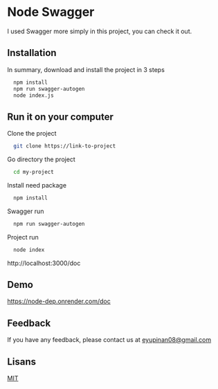 
# Node Swagger

I used Swagger more simply in this project, you can check it out.


## Installation

In summary, download and install the project in 3 steps

```bash
  npm install
  npm run swagger-autogen
  node index.js
```

## Run it on your computer

Clone the project

```bash
  git clone https://link-to-project
```

Go directory the project

```bash
  cd my-project
```

Install need package

```bash
  npm install
```

Swagger run
```bash
  npm run swagger-autogen
```

Project run

```bash
  node index
```
http://localhost:3000/doc


## Demo

https://node-dep.onrender.com/doc



## Feedback

If you have any feedback, please contact us at eyupinan08@gmail.com


## Lisans


[MIT](https://choosealicense.com/licenses/mit/)

